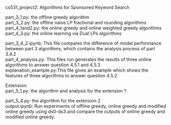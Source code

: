 cs531_project2: Algorithms for Sponsored Keyword Search

part_3_1.py: the offline greedy algorithm  
part_3_2.py: the offline naive LP fractional and rounding algorithms  
part_4_1and2.py: the online greedy and online weighted greedy algorithms  
part_4_3.py: the online learning via Dual LPs algorithms

part_3_4_2.ipynb: This file compares the difference of model performance between part 3 algorithms, which contains the analysis process of part 3.4.2  
part_4_analysis.py: This files run generates the results of three online algorithms to answer question 4.5.1 and 4.5.3  
explanation_example.py:This file gives an example which shows the features of three algorithms to answer question 4.5.2

Extension:  
part_5_1.py: the algorithm and analysis for the extension 1  

part_5_4.py: the algorithm for the extension 2  
output.ipynb: Run experiments of offline greedy, online greedy and modified online greedy using ds0-ds3 and compare the outputs of online greedy and modified online greedy.
